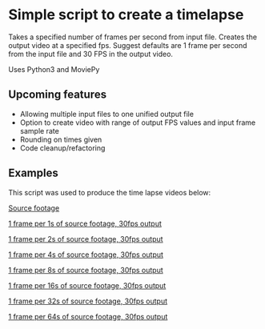 # Simple script to create a timelapse

Takes a specified number of frames per second from input file.
Creates the output video at a specified fps.
Suggest defaults are 1 frame per second from the input file
and 30 FPS in the output video.

Uses Python3 and MoviePy

## Upcoming features

* Allowing multiple input files to one unified output file
* Option to create video with range of output FPS values and input frame sample rate
* Rounding on times given
* Code cleanup/refactoring

## Examples

This script was used to produce the time lapse videos below:

[Source footage](https://youtu.be/femwl6gyXmw)

[1 frame per 1s of source footage, 30fps output](https://youtu.be/6whVmfM32bM)

[1 frame per 2s of source footage, 30fps output](https://youtu.be/o--FmR5Mukw)

[1 frame per 4s of source footage, 30fps output](https://youtu.be/FbA2oVj7Yh8)

[1 frame per 8s of source footage, 30fps output](https://youtu.be/ZCyjla6Yr08)

[1 frame per 16s of source footage, 30fps output](https://youtu.be/ITFrZJOJg6U)

[1 frame per 32s of source footage, 30fps output](https://youtu.be/Tq79p_1vb_8)

[1 frame per 64s of source footage, 30fps output](https://youtu.be/falzE-nRTfA)

